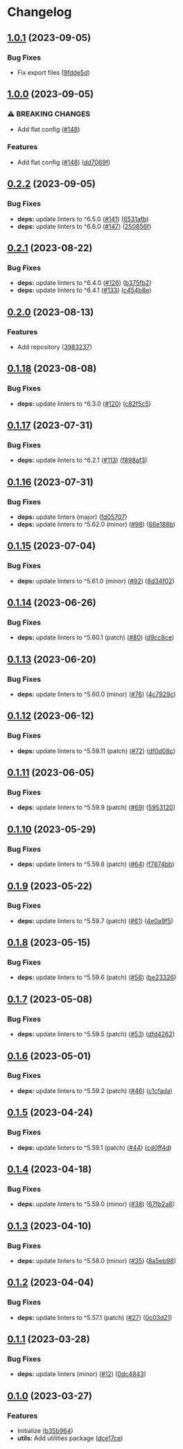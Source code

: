 # Changelog

## [1.0.1](https://github.com/shun-shobon/eslint-config/compare/eslint-config-utils-v1.0.0...eslint-config-utils-v1.0.1) (2023-09-05)


### Bug Fixes

* Fix export files ([9fdde5d](https://github.com/shun-shobon/eslint-config/commit/9fdde5dd3d267dc500a0c089e60ddc9e7bb89bdc))

## [1.0.0](https://github.com/shun-shobon/eslint-config/compare/eslint-config-utils-v0.2.2...eslint-config-utils-v1.0.0) (2023-09-05)


### ⚠ BREAKING CHANGES

* Add flat config ([#148](https://github.com/shun-shobon/eslint-config/issues/148))

### Features

* Add flat config ([#148](https://github.com/shun-shobon/eslint-config/issues/148)) ([dd7069f](https://github.com/shun-shobon/eslint-config/commit/dd7069fff8da6493843fe96abe12e5d17da6441f))

## [0.2.2](https://github.com/shun-shobon/eslint-config/compare/eslint-config-utils-v0.2.1...eslint-config-utils-v0.2.2) (2023-09-05)


### Bug Fixes

* **deps:** update linters to ^6.5.0 ([#141](https://github.com/shun-shobon/eslint-config/issues/141)) ([6531afb](https://github.com/shun-shobon/eslint-config/commit/6531afbb4b5325283c774980cc071f0a8ce824ef))
* **deps:** update linters to ^6.6.0 ([#147](https://github.com/shun-shobon/eslint-config/issues/147)) ([250856f](https://github.com/shun-shobon/eslint-config/commit/250856f35503936154717ac74858e8c68dd5f653))

## [0.2.1](https://github.com/shun-shobon/eslint-config/compare/eslint-config-utils-v0.2.0...eslint-config-utils-v0.2.1) (2023-08-22)


### Bug Fixes

* **deps:** update linters to ^6.4.0 ([#126](https://github.com/shun-shobon/eslint-config/issues/126)) ([b375fb2](https://github.com/shun-shobon/eslint-config/commit/b375fb20c39e8c7bc04bd2290347e345d593be2b))
* **deps:** update linters to ^6.4.1 ([#133](https://github.com/shun-shobon/eslint-config/issues/133)) ([c454b8e](https://github.com/shun-shobon/eslint-config/commit/c454b8ef4218306a924616e42ffb2d88025525cd))

## [0.2.0](https://github.com/shun-shobon/eslint-config/compare/eslint-config-utils-v0.1.18...eslint-config-utils-v0.2.0) (2023-08-13)


### Features

* Add repository ([3983237](https://github.com/shun-shobon/eslint-config/commit/3983237f4a1e40119e925324e893b228554bdb06))

## [0.1.18](https://github.com/shun-shobon/eslint-config/compare/eslint-config-utils-v0.1.17...eslint-config-utils-v0.1.18) (2023-08-08)


### Bug Fixes

* **deps:** update linters to ^6.3.0 ([#120](https://github.com/shun-shobon/eslint-config/issues/120)) ([c82f5c5](https://github.com/shun-shobon/eslint-config/commit/c82f5c5a99f9f0de2ecb6eae470b68041bd97980))

## [0.1.17](https://github.com/shun-shobon/eslint-config/compare/eslint-config-utils-v0.1.16...eslint-config-utils-v0.1.17) (2023-07-31)


### Bug Fixes

* **deps:** update linters to ^6.2.1 ([#113](https://github.com/shun-shobon/eslint-config/issues/113)) ([f898af3](https://github.com/shun-shobon/eslint-config/commit/f898af30ffbaccdfd05717c2e69196530795c04c))

## [0.1.16](https://github.com/shun-shobon/eslint-config/compare/eslint-config-utils-v0.1.15...eslint-config-utils-v0.1.16) (2023-07-31)


### Bug Fixes

* **deps:** update linters (major) ([fd05707](https://github.com/shun-shobon/eslint-config/commit/fd057072a1437d771f58bd82f86552cf6bea6389))
* **deps:** update linters to ^5.62.0 (minor) ([#98](https://github.com/shun-shobon/eslint-config/issues/98)) ([66e188b](https://github.com/shun-shobon/eslint-config/commit/66e188ba9f43fcf1292aa0e1d290d30a525768f5))

## [0.1.15](https://github.com/shun-shobon/eslint-config/compare/eslint-config-utils-v0.1.14...eslint-config-utils-v0.1.15) (2023-07-04)


### Bug Fixes

* **deps:** update linters to ^5.61.0 (minor) ([#92](https://github.com/shun-shobon/eslint-config/issues/92)) ([6d34f02](https://github.com/shun-shobon/eslint-config/commit/6d34f025bf83143e540215b7515553dc99c67559))

## [0.1.14](https://github.com/shun-shobon/eslint-config/compare/eslint-config-utils-v0.1.13...eslint-config-utils-v0.1.14) (2023-06-26)


### Bug Fixes

* **deps:** update linters to ^5.60.1 (patch) ([#80](https://github.com/shun-shobon/eslint-config/issues/80)) ([d9cc8ce](https://github.com/shun-shobon/eslint-config/commit/d9cc8ce5b9ca0f19d457896cc2eab59830987649))

## [0.1.13](https://github.com/shun-shobon/eslint-config/compare/eslint-config-utils-v0.1.12...eslint-config-utils-v0.1.13) (2023-06-20)


### Bug Fixes

* **deps:** update linters to ^5.60.0 (minor) ([#76](https://github.com/shun-shobon/eslint-config/issues/76)) ([4c7929c](https://github.com/shun-shobon/eslint-config/commit/4c7929c338409a20755c8509268a66a182dfe7fd))

## [0.1.12](https://github.com/shun-shobon/eslint-config/compare/eslint-config-utils-v0.1.11...eslint-config-utils-v0.1.12) (2023-06-12)


### Bug Fixes

* **deps:** update linters to ^5.59.11 (patch) ([#72](https://github.com/shun-shobon/eslint-config/issues/72)) ([df0d08c](https://github.com/shun-shobon/eslint-config/commit/df0d08c9278d0d90747747acf011dfc0de37f518))

## [0.1.11](https://github.com/shun-shobon/eslint-config/compare/eslint-config-utils-v0.1.10...eslint-config-utils-v0.1.11) (2023-06-05)


### Bug Fixes

* **deps:** update linters to ^5.59.9 (patch) ([#69](https://github.com/shun-shobon/eslint-config/issues/69)) ([5953120](https://github.com/shun-shobon/eslint-config/commit/59531206567edc6f24206a305f4d5abe6c631111))

## [0.1.10](https://github.com/shun-shobon/eslint-config/compare/eslint-config-utils-v0.1.9...eslint-config-utils-v0.1.10) (2023-05-29)


### Bug Fixes

* **deps:** update linters to ^5.59.8 (patch) ([#64](https://github.com/shun-shobon/eslint-config/issues/64)) ([f7874bb](https://github.com/shun-shobon/eslint-config/commit/f7874bbeffdf51c57898e8734e7e36972a32120f))

## [0.1.9](https://github.com/shun-shobon/eslint-config/compare/eslint-config-utils-v0.1.8...eslint-config-utils-v0.1.9) (2023-05-22)


### Bug Fixes

* **deps:** update linters to ^5.59.7 (patch) ([#61](https://github.com/shun-shobon/eslint-config/issues/61)) ([4e0a9f5](https://github.com/shun-shobon/eslint-config/commit/4e0a9f56515ec8d312815b65ec959c3cc3669483))

## [0.1.8](https://github.com/shun-shobon/eslint-config/compare/eslint-config-utils-v0.1.7...eslint-config-utils-v0.1.8) (2023-05-15)


### Bug Fixes

* **deps:** update linters to ^5.59.6 (patch) ([#58](https://github.com/shun-shobon/eslint-config/issues/58)) ([be23326](https://github.com/shun-shobon/eslint-config/commit/be233268fee8db7641b5f2c3125d9034b8c57ff1))

## [0.1.7](https://github.com/shun-shobon/eslint-config/compare/eslint-config-utils-v0.1.6...eslint-config-utils-v0.1.7) (2023-05-08)


### Bug Fixes

* **deps:** update linters to ^5.59.5 (patch) ([#53](https://github.com/shun-shobon/eslint-config/issues/53)) ([dfd4262](https://github.com/shun-shobon/eslint-config/commit/dfd42626d1c17c6c4a2277fa27463c10369a259d))

## [0.1.6](https://github.com/shun-shobon/eslint-config/compare/eslint-config-utils-v0.1.5...eslint-config-utils-v0.1.6) (2023-05-01)


### Bug Fixes

* **deps:** update linters to ^5.59.2 (patch) ([#46](https://github.com/shun-shobon/eslint-config/issues/46)) ([c1cfada](https://github.com/shun-shobon/eslint-config/commit/c1cfada491dbd2dfefcb8ce3335eb122f279e572))

## [0.1.5](https://github.com/shun-shobon/eslint-config/compare/eslint-config-utils-v0.1.4...eslint-config-utils-v0.1.5) (2023-04-24)


### Bug Fixes

* **deps:** update linters to ^5.59.1 (patch) ([#44](https://github.com/shun-shobon/eslint-config/issues/44)) ([cd0ff4d](https://github.com/shun-shobon/eslint-config/commit/cd0ff4de9ce43563869e582deb5d9f8b7e7787a0))

## [0.1.4](https://github.com/shun-shobon/eslint-config/compare/eslint-config-utils-v0.1.3...eslint-config-utils-v0.1.4) (2023-04-18)


### Bug Fixes

* **deps:** update linters to ^5.59.0 (minor) ([#38](https://github.com/shun-shobon/eslint-config/issues/38)) ([67fb2a8](https://github.com/shun-shobon/eslint-config/commit/67fb2a8c2205065f8ffb9c398e0a7ec06c81f1e5))

## [0.1.3](https://github.com/shun-shobon/eslint-config/compare/eslint-config-utils-v0.1.2...eslint-config-utils-v0.1.3) (2023-04-10)


### Bug Fixes

* **deps:** update linters to ^5.58.0 (minor) ([#35](https://github.com/shun-shobon/eslint-config/issues/35)) ([8a5eb98](https://github.com/shun-shobon/eslint-config/commit/8a5eb98b0eb29c4fd690ff808091e076011805a0))

## [0.1.2](https://github.com/shun-shobon/eslint-config/compare/eslint-config-utils-v0.1.1...eslint-config-utils-v0.1.2) (2023-04-04)


### Bug Fixes

* **deps:** update linters to ^5.57.1 (patch) ([#27](https://github.com/shun-shobon/eslint-config/issues/27)) ([0c03d21](https://github.com/shun-shobon/eslint-config/commit/0c03d21f290560d7e7275bdea2616c353a016cdc))

## [0.1.1](https://github.com/shun-shobon/eslint-config/compare/eslint-config-utils-v0.1.0...eslint-config-utils-v0.1.1) (2023-03-28)


### Bug Fixes

* **deps:** update linters (minor) ([#12](https://github.com/shun-shobon/eslint-config/issues/12)) ([0dc4843](https://github.com/shun-shobon/eslint-config/commit/0dc4843f017791a3b81c1aba783013a7169a6833))

## [0.1.0](https://github.com/shun-shobon/eslint-config/compare/eslint-config-utils-v0.0.1...eslint-config-utils-v0.1.0) (2023-03-27)


### Features

* Initialize ([b35b964](https://github.com/shun-shobon/eslint-config/commit/b35b9647b3e01ed39cb06c47573a138be37c0353))
* **utils:** Add utilities package ([dce17ce](https://github.com/shun-shobon/eslint-config/commit/dce17ce42a5c3bf84ad2f50c757aec569bb33d26))
